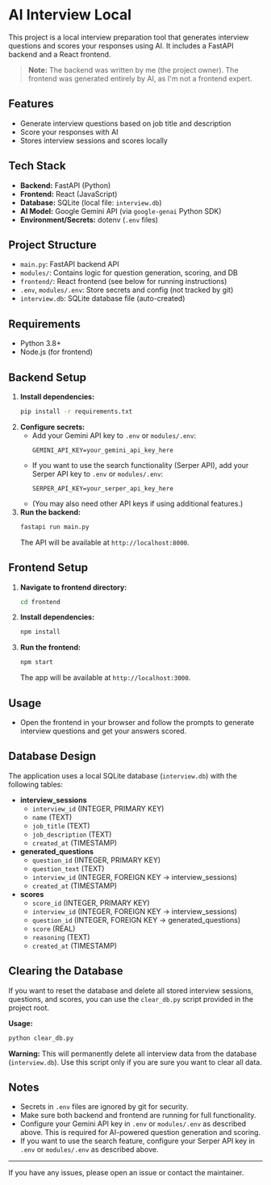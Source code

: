 # AI Interview Local

This project is a local interview preparation tool that generates interview questions and scores your responses using AI. It includes a FastAPI backend and a React frontend.

> **Note:** The backend was written by me (the project owner). The frontend was generated entirely by AI, as I'm not a frontend expert.

## Features
- Generate interview questions based on job title and description
- Score your responses with AI
- Stores interview sessions and scores locally

## Tech Stack
- **Backend:** FastAPI (Python)
- **Frontend:** React (JavaScript)
- **Database:** SQLite (local file: `interview.db`)
- **AI Model:** Google Gemini API (via `google-genai` Python SDK)
- **Environment/Secrets:** dotenv (`.env` files)

## Project Structure
- `main.py`: FastAPI backend API
- `modules/`: Contains logic for question generation, scoring, and DB
- `frontend/`: React frontend (see below for running instructions)
- `.env`, `modules/.env`: Store secrets and config (not tracked by git)
- `interview.db`: SQLite database file (auto-created)

## Requirements
- Python 3.8+
- Node.js (for frontend)

## Backend Setup
1. **Install dependencies:**
   ```bash
   pip install -r requirements.txt
   ```
2. **Configure secrets:**
   - Add your Gemini API key to `.env` or `modules/.env`:
     ```env
     GEMINI_API_KEY=your_gemini_api_key_here
     ```
   - If you want to use the search functionality (Serper API), add your Serper API key to `.env` or `modules/.env`:
     ```env
     SERPER_API_KEY=your_serper_api_key_here
     ```
   - (You may also need other API keys if using additional features.)
3. **Run the backend:**
   ```bash
   fastapi run main.py
   ```
   The API will be available at `http://localhost:8000`.

## Frontend Setup
1. **Navigate to frontend directory:**
   ```bash
   cd frontend
   ```
2. **Install dependencies:**
   ```bash
   npm install
   ```
3. **Run the frontend:**
   ```bash
   npm start
   ```
   The app will be available at `http://localhost:3000`.

## Usage
- Open the frontend in your browser and follow the prompts to generate interview questions and get your answers scored.

## Database Design
The application uses a local SQLite database (`interview.db`) with the following tables:

- **interview_sessions**
  - `interview_id` (INTEGER, PRIMARY KEY)
  - `name` (TEXT)
  - `job_title` (TEXT)
  - `job_description` (TEXT)
  - `created_at` (TIMESTAMP)
- **generated_questions**
  - `question_id` (INTEGER, PRIMARY KEY)
  - `question_text` (TEXT)
  - `interview_id` (INTEGER, FOREIGN KEY → interview_sessions)
  - `created_at` (TIMESTAMP)
- **scores**
  - `score_id` (INTEGER, PRIMARY KEY)
  - `interview_id` (INTEGER, FOREIGN KEY → interview_sessions)
  - `question_id` (INTEGER, FOREIGN KEY → generated_questions)
  - `score` (REAL)
  - `reasoning` (TEXT)
  - `created_at` (TIMESTAMP)

## Clearing the Database

If you want to reset the database and delete all stored interview sessions, questions, and scores, you can use the `clear_db.py` script provided in the project root.

**Usage:**
```bash
python clear_db.py
```

**Warning:** This will permanently delete all interview data from the database (`interview.db`). Use this script only if you are sure you want to clear all data.
## Notes
- Secrets in `.env` files are ignored by git for security.
- Make sure both backend and frontend are running for full functionality.
- Configure your Gemini API key in `.env` or `modules/.env` as described above. This is required for AI-powered question generation and scoring.
- If you want to use the search feature, configure your Serper API key in `.env` or `modules/.env` as described above.

---
If you have any issues, please open an issue or contact the maintainer.
